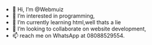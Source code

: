 - 👋 Hi, I’m @Webmuiz
- 👀 I’m interested in programming,
- 🌱 I’m currently learning html,well thats a lie 
- 💞️ I’m looking to collaborate on website development,
- 📫 reach me on WhatsApp at 08088529554.

<!---
--->
